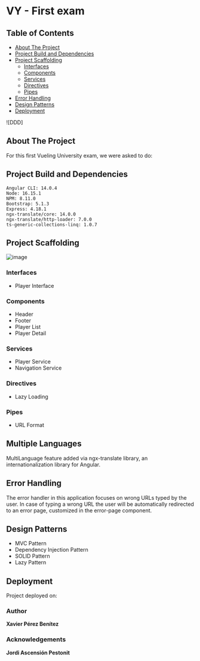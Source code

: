 # VY - First exam 

## Table of Contents  
- [About The Project](#about-the-project)
- [Project Build and Dependencies](#project-build-and-dependencies)
- [Project Scaffolding](#project-scaffolding)
  * [Interfaces](#interfaces)
  * [Components](#components)
  * [Services](#services)
  * [Directives](#directives)
  * [Pipes](#pipes)
- [Error Handling](#error-handling)
- [Design Patterns](#design-patterns)
- [Deployment](#deployment)

![DDD]

## About The Project

For this first Vueling University exam, we were asked to do:

## Project Build and Dependencies 

`Angular CLI: 14.0.4`  
`Node: 16.15.1`  
`NPM: 8.11.0`  
`Bootstrap: 5.1.3`  
`Express: 4.18.1`  
`ngx-translate/core: 14.0.0`  
`ngx-translate/http-loader: 7.0.0`  
`ts-generic-collections-linq: 1.0.7`

## Project Scaffolding 
![image](https://user-images.githubusercontent.com/91494846/180664115-0af0ae10-10fe-4493-be23-182ceb5e54bb.png)
### Interfaces
- Player Interface
### Components
- Header
- Footer
- Player List
- Player Detail
### Services
- Player Service
- Navigation Service
### Directives
- Lazy Loading
### Pipes
- URL Format

## Multiple Languages

MultiLanguage feature added via ngx-translate library, an internationalization library for Angular.

## Error Handling
The error handler in this application focuses on wrong URLs typed by the user. In case of typing a wrong URL the user will be automatically redirected to an error page, customized in the error-page component.

## Design Patterns

- MVC Pattern  
- Dependency Injection Pattern  
- SOLID Pattern  
- Lazy Pattern

## Deployment
Project deployed on:

### Author 
**Xavier Pérez Benítez**
### Acknowledgements
**Jordi Ascensión Pestonit**
